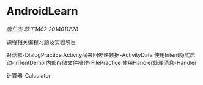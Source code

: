 # AndroidLearn
*唐仁杰 软工1402 2014011228*

课程相关编程习题及实验项目

对话框-DialogPractice
Activity间来回传递数据-ActivityData
使用Intent隐式启动-InTentDemo
内部存储文件操作-FilePractice
使用Handler处理消息-Handler

计算器-Calculator
